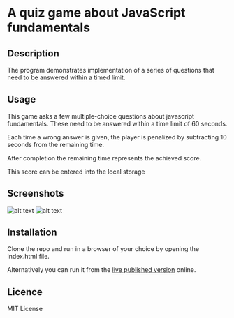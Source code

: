 # A quiz game about JavaScript fundamentals

## Description
The program demonstrates implementation of a series of questions that need to be answered within a timed limit.


## Usage
This game asks a few multiple-choice questions about javascript fundamentals. These need to be answered within a time limit of 60 seconds.

Each time a wrong answer is given, the player is penalized by subtracting 10 seconds from the remaining time.

After completion the remaining time represents the achieved score.

This score can be entered into the local storage

## Screenshots
![alt text](https://github.com/stansaner/Quiz-Game-JS-Fundamentals/assets/img/Coding_Quiz_screenshot-1.png "Launch screen")
![alt text](https://github.com/stansaner/Quiz-Game-JS-Fundamentals/assets/img/Coding_Quiz_screenshot-2.png "Highscores screen")


## Installation

Clone the repo and run in a browser of your choice by opening the index.html file.

Alternatively you can run it from the [live published version](https://github.com/stansaner/Quiz-Game-JS-Fundamentals) online.

## Licence

MIT License
